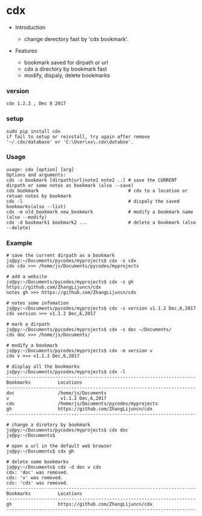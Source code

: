 # cdx

* Introduction
    * change derectory fast by 'cdx bookmark'.
 
 
* Features
    * bookmark saved for dirpath or url
    * cdx a directory by bookmark fast
    * modify, dispaly, delete bookmarks

### version
    cdx 1.2.3 , Dec 8 2017
 
### setup
    sudo pip install cdx
    if fail to setup or reinstall, try again after remove '~/.cdx/database' or 'C:\User\xx\.cdx\databse'.
    
    
### Usage
    usage: cdx [option] [arg] 
    Options and arguments:
    cdx -s bookmark [dirpath|url|note1 note2 ..] # save the CURRENT dirpath or some notes as bookmark (also --save)
    cdx bookmark                                 # cdx to a location or retuan notes by bookmark
    cdx -l                                       # dispaly the saved bookmarks(also --list)
    cdx -m old_bookmark new_bookmark             # modify a bookmark name (also --modify)
    cdx -d bookmark1 bookmark2 ...               # delete a bookmark (also --delete)

### Example
    # save the current dirpath as a bookmark 
    js@py:~/Documents/pycodes/myprojects$ cdx -s cdx
    cdx cdx >>> /home/js/Documents/pycodes/myprojects
    
    # add a website
    js@py:~/Documents/pycodes/myprojects$ cdx -s gh https://github.com/ZhangLijuncn/cdx
    notes gh >>> https://github.com/ZhangLijuncn/cdx

    # notes some infomation 
    js@py:~/Documents/pycodes/myprojects$ cdx -s version v1.1.2 Dec,6,2017
    cdx version >>> v1.1.2 Dec,6,2017

    # mark a dirpath
    js@py:~/Documents/pycodes/myprojects$ cdx -s doc ~/Documents/
    cdx doc >>> /home/js/Documents/

    # modify a bookmark
    js@py:~/Documents/pycodes/myprojects$ cdx -m version v
    cdx v >>> v1.1.2 Dec,6,2017

    # display all the bookmarks
    js@py:~/Documents/pycodes/myprojects$ cdx -l
    ----------------------------------------------------------------------
    Bookmarks          Locations      
    ----------------------------------------------------------------------
    doc                /home/js/Documents
    v                   v1.1.2 Dec,6,2017
    cdx                /home/js/Documents/pycodes/myprojects
    gh                 https://github.com/ZhangLijuncn/cdx
    ----------------------------------------------------------------------

    # change a diretory by bookmark
    js@py:~/Documents/pycodes/myprojects$ cdx doc
    js@py:~/Documents$ 

    # open a url in the default web browser
    js@py:~/Documents$ cdx gh

    # delete some bookmarks
    js@py:~/Documents$ cdx -d doc v cdx 
    cdx: 'doc' was removed.
    cdx: 'v' was removed.
    cdx: 'cdx' was removed.
    ----------------------------------------------------------------------
    Bookmarks          Locations      
    ----------------------------------------------------------------------
    gh                 https://github.com/ZhangLijuncn/cdx
    ----------------------------------------------------------------------
